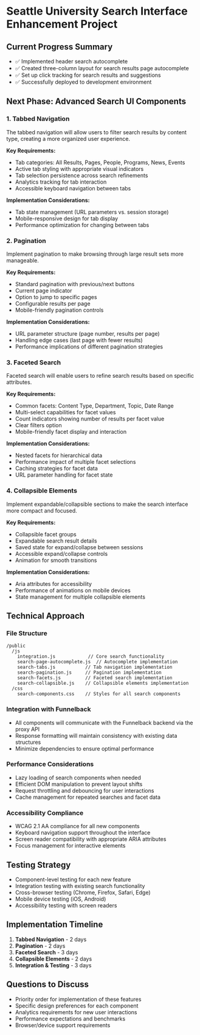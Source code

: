 # Seattle University Search Interface Enhancement Project

## Current Progress Summary
- ✅ Implemented header search autocomplete
- ✅ Created three-column layout for search results page autocomplete
- ✅ Set up click tracking for search results and suggestions
- ✅ Successfully deployed to development environment

## Next Phase: Advanced Search UI Components

### 1. Tabbed Navigation
The tabbed navigation will allow users to filter search results by content type, creating a more organized user experience.

**Key Requirements:**
- Tab categories: All Results, Pages, People, Programs, News, Events
- Active tab styling with appropriate visual indicators
- Tab selection persistence across search refinements
- Analytics tracking for tab interaction
- Accessible keyboard navigation between tabs

**Implementation Considerations:**
- Tab state management (URL parameters vs. session storage)
- Mobile-responsive design for tab display
- Performance optimization for changing between tabs

### 2. Pagination
Implement pagination to make browsing through large result sets more manageable.

**Key Requirements:**
- Standard pagination with previous/next buttons
- Current page indicator
- Option to jump to specific pages
- Configurable results per page
- Mobile-friendly pagination controls

**Implementation Considerations:**
- URL parameter structure (page number, results per page)
- Handling edge cases (last page with fewer results)
- Performance implications of different pagination strategies

### 3. Faceted Search
Faceted search will enable users to refine search results based on specific attributes.

**Key Requirements:**
- Common facets: Content Type, Department, Topic, Date Range
- Multi-select capabilities for facet values
- Count indicators showing number of results per facet value
- Clear filters option
- Mobile-friendly facet display and interaction

**Implementation Considerations:**
- Nested facets for hierarchical data
- Performance impact of multiple facet selections
- Caching strategies for facet data
- URL parameter handling for facet state

### 4. Collapsible Elements
Implement expandable/collapsible sections to make the search interface more compact and focused.

**Key Requirements:**
- Collapsible facet groups
- Expandable search result details
- Saved state for expand/collapse between sessions
- Accessible expand/collapse controls
- Animation for smooth transitions

**Implementation Considerations:**
- Aria attributes for accessibility
- Performance of animations on mobile devices
- State management for multiple collapsible elements

## Technical Approach

### File Structure
```
/public
  /js
    integration.js            // Core search functionality
    search-page-autocomplete.js  // Autocomplete implementation
    search-tabs.js           // Tab navigation implementation
    search-pagination.js     // Pagination implementation
    search-facets.js         // Faceted search implementation
    search-collapsible.js    // Collapsible elements implementation
  /css
    search-components.css    // Styles for all search components
```

### Integration with Funnelback
- All components will communicate with the Funnelback backend via the proxy API
- Response formatting will maintain consistency with existing data structures
- Minimize dependencies to ensure optimal performance

### Performance Considerations
- Lazy loading of search components when needed
- Efficient DOM manipulation to prevent layout shifts
- Request throttling and debouncing for user interactions
- Cache management for repeated searches and facet data

### Accessibility Compliance
- WCAG 2.1 AA compliance for all new components
- Keyboard navigation support throughout the interface
- Screen reader compatibility with appropriate ARIA attributes
- Focus management for interactive elements

## Testing Strategy
- Component-level testing for each new feature
- Integration testing with existing search functionality
- Cross-browser testing (Chrome, Firefox, Safari, Edge)
- Mobile device testing (iOS, Android)
- Accessibility testing with screen readers

## Implementation Timeline
1. **Tabbed Navigation** - 2 days
2. **Pagination** - 2 days
3. **Faceted Search** - 3 days
4. **Collapsible Elements** - 2 days
5. **Integration & Testing** - 3 days

## Questions to Discuss
- Priority order for implementation of these features
- Specific design preferences for each component
- Analytics requirements for new user interactions
- Performance expectations and benchmarks
- Browser/device support requirements
